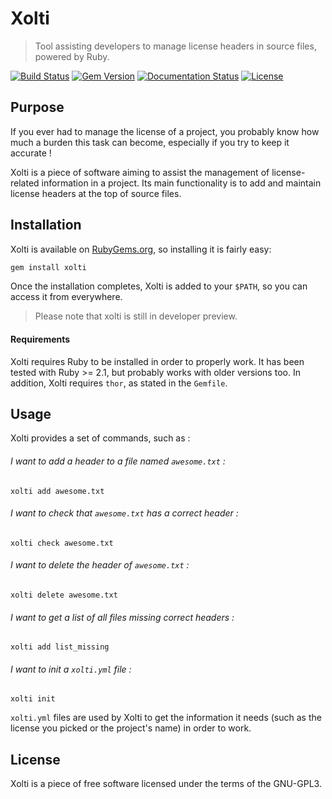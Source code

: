 # Xolti

> Tool assisting developers to manage license headers in source files, powered by Ruby.

[![Build Status](https://secure.travis-ci.org/RemiEven/xolti.svg?branch=master)](http://travis-ci.org/RemiEven/xolti)
[![Gem Version](https://badge.fury.io/rb/xolti.svg)](https://badge.fury.io/rb/xolti)
[![Documentation Status](http://readthedocs.org/projects/xolti/badge/?version=latest)](http://xolti.readthedocs.io/en/latest/?badge=latest)
[![License](https://img.shields.io/badge/license-GPL3-19c6ff.svg)](http://www.gnu.org/licenses/gpl-3.0.en.html)

## Purpose

If you ever had to manage the license of a project, you probably know how much a burden this task can become, especially if you try to keep it accurate !

Xolti is a piece of software aiming to assist the management of license-related information in a project. Its main functionality is to add and maintain license headers at the top of source files.

## Installation

Xolti is available on [RubyGems.org](https://rubygems.org/gems/xolti), so installing it is fairly easy:

```bash
gem install xolti
```

Once the installation completes, Xolti is added to your `$PATH`, so you can access it from everywhere.

> Please note that xolti is still in developer preview.

#### Requirements

Xolti requires Ruby to be installed in order to properly work. It has been tested with Ruby >= 2.1, but probably works with older versions too. In addition, Xolti requires `thor`, as stated in the `Gemfile`.

## Usage

Xolti provides a set of commands, such as :

###### I want to add a header to a file named `awesome.txt` :

```
xolti add awesome.txt
```

###### I want to check that `awesome.txt` has a correct header :

```
xolti check awesome.txt
```

###### I want to delete the header of `awesome.txt` :

```
xolti delete awesome.txt
```

###### I want to get a list of all files missing correct headers :

```
xolti add list_missing
```

###### I want to init a `xolti.yml` file :

```
xolti init
```

`xolti.yml` files are used by Xolti to get the information it needs (such as the license you picked or the project's name) in order to work.

## License

Xolti is a piece of free software licensed under the terms of the GNU-GPL3.
